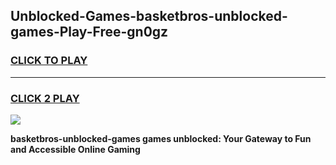 
## Unblocked-Games-basketbros-unblocked-games-Play-Free-gn0gz
<h3>
<a href="https://premium76.site?title=basketbros-unblocked-games&ref=20M">CLICK TO PLAY</a></h3>
<hr>

<h3>
<a href="https://premium76.site?title=basketbros-unblocked-games&ref=20M">CLICK 2 PLAY</a>
  
</h3>

<a href="https://premium76.site?title=basketbros-unblocked-games&ref=19M"><img src="https://clearcache.store/games.png"></a>


**basketbros-unblocked-games games unblocked: Your Gateway to Fun and Accessible Online Gaming**
